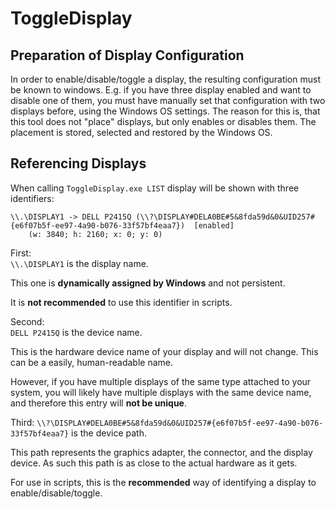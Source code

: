 # ToggleDisplay

<!-- START INCLUDE IN PACKAGE README -->
## Preparation of Display Configuration
In order to enable/disable/toggle a display, the resulting configuration must be known to windows.
E.g. if you have three display enabled and want to disable one of them, you must have manually set that configuration with two displays before, using the Windows OS settings.
The reason for this is, that this tool does not "place" displays, but only enables or disables them.
The placement is stored, selected and restored by the Windows OS.

## Referencing Displays
When calling `ToggleDisplay.exe LIST` display will be shown with three identifiers:

```
\\.\DISPLAY1 -> DELL P2415Q (\\?\DISPLAY#DELA0BE#5&8fda59d&0&UID257#{e6f07b5f-ee97-4a90-b076-33f57bf4eaa7})  [enabled]
    (w: 3840; h: 2160; x: 0; y: 0)
```

First: \
`\\.\DISPLAY1` is the display name.

This one is **dynamically assigned by Windows** and not persistent.

It is **not recommended** to use this identifier in scripts.

Second: \
`DELL P2415Q` is the device name.

This is the hardware device name of your display and will not change.
This can be a easily, human-readable name.

However, if you have multiple displays of the same type attached to your system, you will likely have multiple displays with the same device name, and therefore this entry will **not be unique**.

Third:
`\\?\DISPLAY#DELA0BE#5&8fda59d&0&UID257#{e6f07b5f-ee97-4a90-b076-33f57bf4eaa7}` is the device path.

This path represents the graphics adapter, the connector, and the display device.
As such this path is as close to the actual hardware as it gets.

For use in scripts, this is the **recommended** way of identifying a display to enable/disable/toggle.
